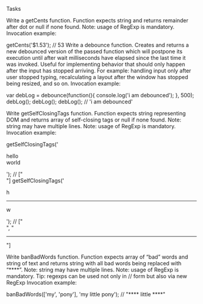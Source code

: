Tasks

Write a getCents function.
Function expects string and returns remainder after dot or null if none found.
Note: usage of RegExp is mandatory.
Invocation example:

getCents('$1.53'); // 53
Write a debounce function.
Creates and returns a new debounced version of the passed function which will postpone its execution until after wait milliseconds have elapsed since the last time it was invoked. Useful for implementing behavior that should only happen after the input has stopped arriving. For example: handling input only after user stopped typing, recalculating a layout after the window has stopped being resized, and so on.
Invocation example:

var debLog = debounce(function(){
    console.log('i am debounced');
}, 500);
debLog();
debLog();
debLog(); // 'i am debounced' 



Write getSelfClosingTags function.
Function expects string representing DOM and returns array of self-closing tags or null if none found. 
Note: string may have multiple lines.
Note: usage of RegExp is mandatory.
Invocation example:

getSelfClosingTags('<p>hello <br /> world</p>'); // ["<br />"]
getSelfClosingTags('<p>h <br /><hr />w</p>'); // ["<br />", "<hr />"]


Write banBadWords function.
Function expects array of “bad” words and string of text and returns string with all bad words being replaced with “****”.
Note: string may have multiple lines.
Note: usage of RegExp is mandatory.
Tip: regexps can be used not only in // form but also via new RegExp
Invocation example:

banBadWords(['my', 'pony'], 'my little pony'); // "**** little ****"
